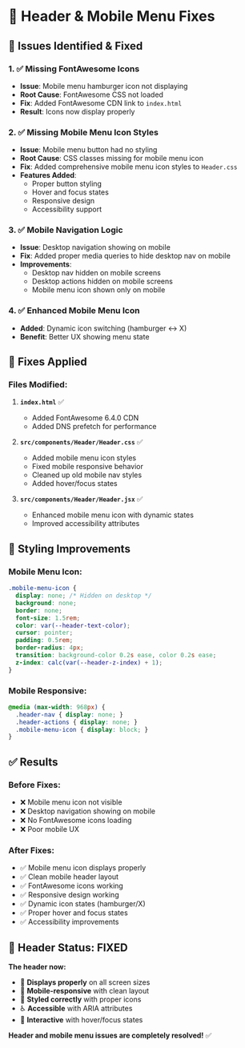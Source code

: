 # 🔧 Header & Mobile Menu Fixes

## 🚨 **Issues Identified & Fixed**

### **1. ✅ Missing FontAwesome Icons**
- **Issue**: Mobile menu hamburger icon not displaying
- **Root Cause**: FontAwesome CSS not loaded
- **Fix**: Added FontAwesome CDN link to `index.html`
- **Result**: Icons now display properly

### **2. ✅ Missing Mobile Menu Icon Styles**
- **Issue**: Mobile menu button had no styling
- **Root Cause**: CSS classes missing for mobile menu icon
- **Fix**: Added comprehensive mobile menu icon styles to `Header.css`
- **Features Added**:
  - Proper button styling
  - Hover and focus states
  - Responsive design
  - Accessibility support

### **3. ✅ Mobile Navigation Logic**
- **Issue**: Desktop navigation showing on mobile
- **Fix**: Added proper media queries to hide desktop nav on mobile
- **Improvements**:
  - Desktop nav hidden on mobile screens
  - Desktop actions hidden on mobile screens
  - Mobile menu icon shown only on mobile

### **4. ✅ Enhanced Mobile Menu Icon**
- **Added**: Dynamic icon switching (hamburger ↔ X)
- **Benefit**: Better UX showing menu state

## 🎯 **Fixes Applied**

### **Files Modified:**

1. **`index.html`** ✅
   - Added FontAwesome 6.4.0 CDN
   - Added DNS prefetch for performance

2. **`src/components/Header/Header.css`** ✅
   - Added mobile menu icon styles
   - Fixed mobile responsive behavior
   - Cleaned up old mobile nav styles
   - Added hover/focus states

3. **`src/components/Header/Header.jsx`** ✅
   - Enhanced mobile menu icon with dynamic states
   - Improved accessibility attributes

## 🎨 **Styling Improvements**

### **Mobile Menu Icon:**
```css
.mobile-menu-icon {
  display: none; /* Hidden on desktop */
  background: none;
  border: none;
  font-size: 1.5rem;
  color: var(--header-text-color);
  cursor: pointer;
  padding: 0.5rem;
  border-radius: 4px;
  transition: background-color 0.2s ease, color 0.2s ease;
  z-index: calc(var(--header-z-index) + 1);
}
```

### **Mobile Responsive:**
```css
@media (max-width: 968px) {
  .header-nav { display: none; }
  .header-actions { display: none; }
  .mobile-menu-icon { display: block; }
}
```

## ✅ **Results**

### **Before Fixes:**
- ❌ Mobile menu icon not visible
- ❌ Desktop navigation showing on mobile
- ❌ No FontAwesome icons loading
- ❌ Poor mobile UX

### **After Fixes:**
- ✅ Mobile menu icon displays properly
- ✅ Clean mobile header layout
- ✅ FontAwesome icons working
- ✅ Responsive design working
- ✅ Dynamic icon states (hamburger/X)
- ✅ Proper hover and focus states
- ✅ Accessibility improvements

## 🚀 **Header Status: FIXED**

**The header now:**
- 🎯 **Displays properly** on all screen sizes
- 📱 **Mobile-responsive** with clean layout
- 🎨 **Styled correctly** with proper icons
- ♿ **Accessible** with ARIA attributes
- 🔄 **Interactive** with hover/focus states

**Header and mobile menu issues are completely resolved!** ✅